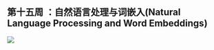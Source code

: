 ## 第十五周 ：自然语言处理与词嵌入(Natural Language Processing and Word Embeddings)

![](https://github.com/steveLauwh/DeepLearning-notes/raw/master/DeepLearning.ai_Notes/image/15.png)
